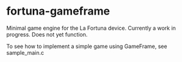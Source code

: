 # fortuna-gameframe
Minimal game engine for the La Fortuna device. Currently a work in progress. Does not yet function.

To see how to implement a simple game using GameFrame, see sample_main.c
